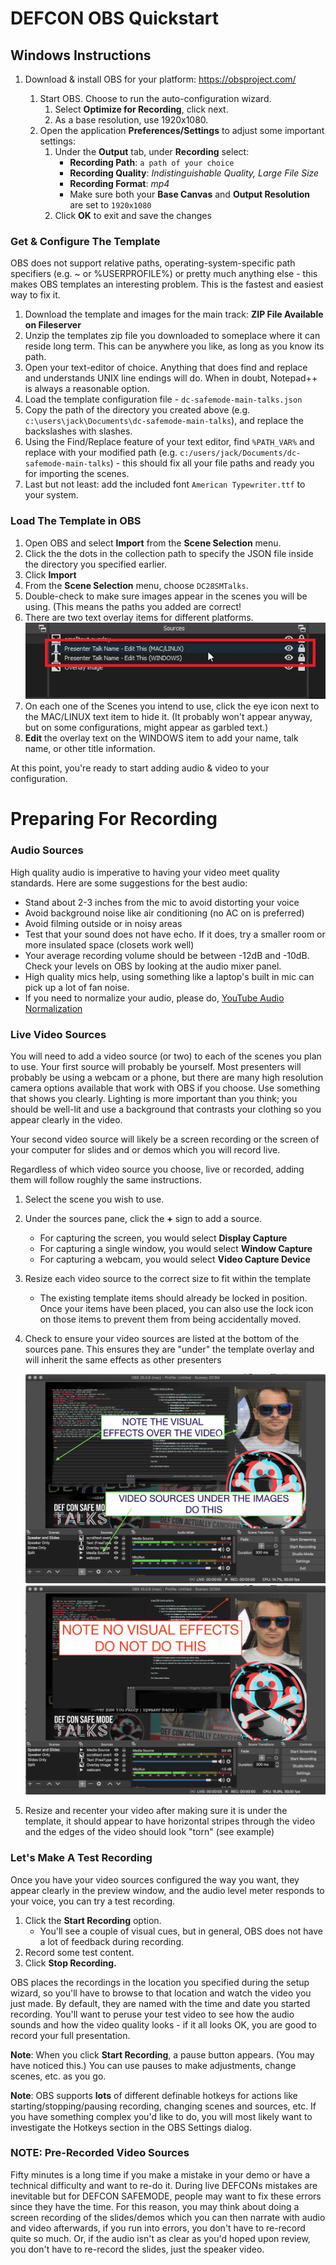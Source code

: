 # DEFCON OBS Quickstart

## Windows Instructions

1. Download & install OBS for your platform: https://obsproject.com/

   1. Start OBS. Choose to run the auto-configuration wizard.
        1. Select __Optimize for Recording__, click next.
        2. As a base resolution, use 1920x1080.
   2. Open the application __Preferences/Settings__ to adjust some important settings:
        1. Under the __Output__ tab, under __Recording__ select:
            - __Recording Path__: `a path of your choice`
            - __Recording Quality__: *Indistinguishable Quality, Large File Size*
            - __Recording Format__: *mp4*
            - Make sure both your __Base Canvas__ and __Output Resolution__ are set to `1920x1080`
        2. Click __OK__ to exit and save the changes

### Get & Configure The Template

OBS does not support relative paths, operating-system-specific path specifiers (e.g. ~ or %USERPROFILE%) or pretty much anything else - this makes OBS templates an interesting problem. This is the fastest and easiest way to fix it.

1. Download the template and images for the main track: __ZIP File Available on Fileserver__
1. Unzip the templates zip file you downloaded to someplace where it can reside long term. This can be anywhere you like, as long as you know its path.
1. Open your text-editor of choice. Anything that does find and replace and understands UNIX line endings will do. When in doubt, Notepad++ is always a reasonable option.
1. Load the template configuration file - `dc-safemode-main-talks.json` 
1. Copy the path of the directory you created above (e.g. `c:\users\jack\Documents\dc-safemode-main-talks`), and replace the backslashes with slashes.
1. Using the Find/Replace feature of your text editor, find `%PATH_VAR%` and replace with your modified path (e.g. `c:/users/jack/Documents/dc-safemode-main-talks`) - this should fix all your file paths and ready you for importing the scenes.
1. Last but not least: add the included font `American Typewriter.ttf` to your system.

### Load The Template in OBS

1. Open OBS and select __Import__ from the __Scene Selection__ menu.
1. Click the the dots in the collection path to specify the JSON file inside the directory you specified earlier.
1. Click __Import__
1. From the __Scene Selection__ menu, choose `DC28SMTalks`.
1. Double-check to make sure images appear in the scenes you will be using. (This means the paths you added are correct!
1. There are two text overlay items for different platforms. 
    ![Platform Specific Text overlays](text-overlays.jpg)
1. On each one of the Scenes you intend to use, click the eye icon next to the MAC/LINUX text item to hide it. (It probably won't appear anyway, but on some configurations, might appear as garbled text.)
1. __Edit__ the overlay text on the WINDOWS item to add your name, talk name, or other title information.

At this point, you're ready to start adding audio & video to your configuration.

# Preparing For Recording 

### Audio Sources
High quality audio is imperative to having your video meet quality standards. Here are some suggestions for the best audio:
- Stand about 2-3 inches from the mic to avoid distorting your voice
- Avoid background noise like air conditioning (no AC on is preferred)
- Avoid filming outside or in noisy areas
- Test that your sound does not have echo. If it does, try a smaller room or more insulated space (closets work well)
- Your average recording volume should be between -12dB and -10dB. Check your levels on OBS by looking at the audio mixer panel.
- High quality mics help, using something like a laptop's built in mic can pick up a lot of fan noise. 
- If you need to normalize your audio, please do, [YouTube Audio Normalization](https://www.youtube.com/watch?v=OKSWPrT5upo)

### Live Video Sources
You will need to add a video source (or two) to each of the scenes you plan to use. Your first source will probably be yourself. Most presenters will probably be using a webcam or a phone, but there are many high resolution camera options available that work with OBS if you choose. Use something that shows you clearly. Lighting is more important than you think; you should be well-lit and use a background that contrasts your clothing so you appear clearly in the video.

Your second video source will likely be a screen recording or the screen of your computer for slides and or demos which you will record live. 

Regardless of which video source you choose, live or recorded, adding them will follow roughly the same instructions.
1. Select the scene you wish to use.
2. Under the sources pane, click the __+__ sign to add a source.
   - For capturing the screen, you would select __Display Capture__
   - For capturing a single window, you would select __Window Capture__
   - For capturing a webcam, you would select __Video Capture Device__
3. Resize each video source to the correct size to fit within the template 
    - The existing template items should already be locked in position. Once your items have been placed, you can also use the lock icon on those items to prevent them from being accidentally moved.
4. Check to ensure your video sources are listed at the bottom of the sources pane. This ensures they are "under" the template overlay and will inherit the same effects as other presenters
    
    ![DO THIS](do-this.png)
    ![DON'T DO THIS](do-not-do-this.png)

5. Resize and recenter your video after making sure it is under the template, it should appear to have horizontal stripes through the video and the edges of the video should look "torn" (see example)

### Let's Make A Test Recording

Once you have your video sources configured the way you want, they appear clearly in the preview window, and the audio level meter responds to your voice, you can try a test recording.

1. Click the __Start Recording__ option. 
    - You'll see a couple of visual cues, but in general, OBS does not have a lot of feedback during recording.
1. Record some test content. 
1. Click __Stop Recording.__

OBS places the recordings in the location you specified during the setup wizard, so you'll have to browse to that location and watch the video you just made. By default, they are named with the time and date you started recording. You'll want to peruse your test video to see how the audio sounds and how the video quality looks - if it all looks OK, you are good to record your full presentation.

**Note**: When you click __Start Recording__, a pause button appears. (You may have noticed this.) You can use pauses to make adjustments, change scenes, etc. as you go. 

**Note**: OBS supports __lots__ of different definable hotkeys for actions like starting/stopping/pausing recording, changing scenes and sources, etc. If you have something complex you'd like to do, you will most likely want to investigate the Hotkeys section in the OBS Settings dialog.

### NOTE: Pre-Recorded Video Sources
Fifty minutes is a long time if you make a mistake in your demo or have a technical difficulty and want to re-do it. During live DEFCONs mistakes are inevitable but for DEFCON SAFEMODE, people may want to fix these errors since they have the time. For this reason, you may think about doing a screen recording of the slides/demos which you can then narrate with audio and video afterwards, if you run into errors, you don't have to re-record quite so much. Or, if the audio isn't as clear as you'd hoped upon review, you don't have to re-record the slides, just the speaker video.
